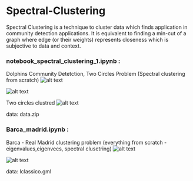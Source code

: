 # Spectral-Clustering
Spectral Clustering is a technique to cluster data which finds application in community detection applications. It is equivalent to finding a min-cut of a graph where edge (or their weights) represents closeness which is subjective to data and context.
### notebook_spectral_clustering_1.ipynb : 
Dolphins Community Detetction, Two Circles Problem (Spectral clustering from scratch)
![alt text](https://github.com/akjayant/Spectral-Clustering/blob/master/dolphins.png)

![alt text](https://github.com/akjayant/Spectral-Clustering/blob/master/dolphins_unclustered.png)

Two circles clustred
![alt text](https://github.com/akjayant/Spectral-Clustering/blob/master/two_circles.png)

data: data.zip
### Barca_madrid.ipynb : 
Barca - Real Madrid clustering problem (everything from scratch - eigenvalues,eigenvecs, spectral clusetring)
![alt text](https://github.com/akjayant/Spectral-Clustering/blob/master/barca_madrid.png)

![alt text](https://github.com/akjayant/Spectral-Clustering/blob/master/barca_madrid_clustered.png)

data: lclassico.gml
